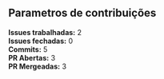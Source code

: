 ## Parametros de contribuições

**Issues trabalhadas:** 2
<br/>
**Issues fechadas:** 0
<br/>
**Commits:** 5
<br/>
**PR Abertas:** 3
<br/>
**PR Mergeadas:** 3


